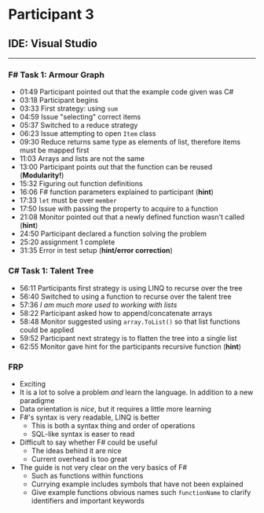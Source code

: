 # Participant 3
## IDE: Visual Studio
---

<!-- List+ List_ List-- Types-- Modularity+ -->

### F# Task 1: Armour Graph
* 01:49 Participant pointed out that the example code given was C#
* 03:18 Participant begins
* 03:33 First strategy: using `sum`
* 04:59 Issue "selecting" correct items
* 05:37 Switched to a reduce strategy
* 06:23 Issue attempting to open `Item` class
* 09:30 Reduce returns same type as elements of list, therefore items must be mapped first
* 11:03 Arrays and lists are not the same
* 13:00 Participant points out that the function can be reused (__Modularity!__)
* 15:32 Figuring out function definitions
* 16:06 F# function parameters explained to participant (__hint__)
* 17:33 `let` must be over `member`
* 17:50 Issue with passing the property to acquire to a function
* 21:08 Monitor pointed out that a newly defined function wasn't called (__hint__)
* 24:50 Participant declared a function solving the problem
* 25:20 assignment 1 complete
* 31:35 Error in test setup (__hint/error correction__)

### C# Task 1: Talent Tree
* 56:11 Participants first strategy is using LINQ to recurse over the tree
* 56:40 Switched to using a function to recurse over the talent tree
* 57:36 _I am much more used to working with lists_
* 58:22 Participant asked how to append/concatenate arrays
* 58:48 Monitor suggested using `array.ToList()` so that list functions could be applied
* 59:52 Participant next strategy is to flatten the tree into a single list
* 62:55 Monitor gave hint for the participants recursive function (__hint__)

### FRP
* Exciting
* It is a lot to solve a problem _and_ learn the language. In addition to a new paradigme
* Data orientation is _nice_, but it requires a little more learning
* F#'s syntax is very readable, LINQ is better
  * This is both a syntax thing and order of operations
  * SQL-like syntax is easer to read
* Difficult to say whether F# could be useful
  * The ideas behind it are nice
  * Current overhead is too great
* The guide is not very clear on the very basics of F#
  * Such as functions within functions
  * Currying example includes symbols that have not been explained
  * Give example functions obvious names such `functionName` to clarify identifiers and important keywords
